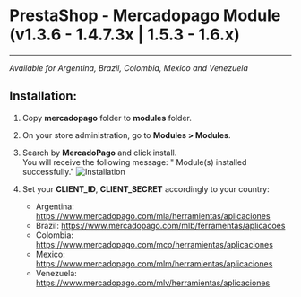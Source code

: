 # PrestaShop - Mercadopago Module (v1.3.6 - 1.4.7.3x | 1.5.3 -  1.6.x)

---
*Available for Argentina, Brazil, Colombia, Mexico and Venezuela*

## Installation:

1. Copy **mercadopago** folder to **modules** folder.

2. On your store administration, go to **Modules > Modules**.

3. Search by **MercadoPago** and click install. <br />
You will receive the following message: " Module(s) installed successfully."
	![Installation](https://raw.github.com/mercadopago/cart-prestashop/master/README.img/Installation.JPG)<br />

4. Set your **CLIENT_ID**, **CLIENT_SECRET** accordingly to your country:

	* Argentina: https://www.mercadopago.com/mla/herramientas/aplicaciones
	* Brazil: https://www.mercadopago.com/mlb/ferramentas/aplicacoes
	* Colombia: https://www.mercadopago.com/mco/herramientas/aplicaciones
	* Mexico: https://www.mercadopago.com/mlm/herramientas/aplicaciones
	* Venezuela: https://www.mercadopago.com/mlv/herramientas/aplicaciones

